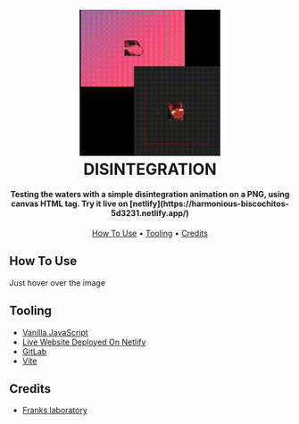 <h1 align="center">
  <br>
  <img src="./public/dff.gif" alt="" width="50%">
  <br>
  DISINTEGRATION
  <br>
</h1>

<h4 align="center"> Testing the waters with a simple disintegration animation on a PNG, using canvas HTML tag. Try it live on [netlify](https://harmonious-biscochitos-5d3231.netlify.app/)</h4>


<p align="center">
  <a href="#how-to-use">How To Use</a> •
  <a href="#tooling">Tooling</a> •
  <a href="#credits">Credits</a> 
</p>

## How To Use

Just hover over the image

## Tooling

- [Vanilla JavaScript](https://www.ecma-international.org/technical-committees/tc49/)
- [Live Website Deployed On Netlify](https://harmonious-biscochitos-5d3231.netlify.app/)
- [GitLab](https://gitlab.com/Decipher-CS/disintegration-animation)
- [Vite](https://vitejs.dev/)


## Credits

-   [Franks laboratory](https://www.youtube.com/watch?v=vAJEHf92tV0)
